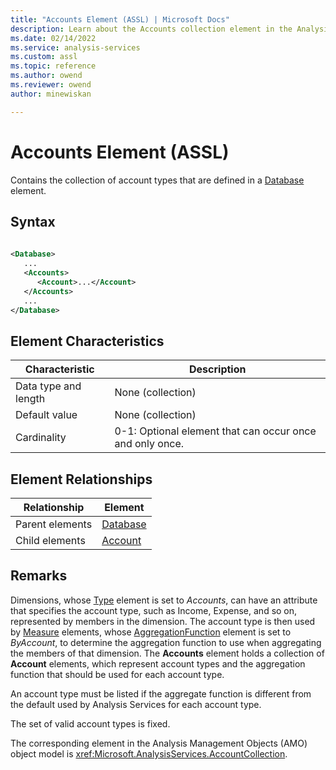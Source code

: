 ```yaml
---
title: "Accounts Element (ASSL) | Microsoft Docs"
description: Learn about the Accounts collection element in the Analysis Services Scripting Language (ASSL) schema.
ms.date: 02/14/2022
ms.service: analysis-services
ms.custom: assl
ms.topic: reference
ms.author: owend
ms.reviewer: owend
author: minewiskan

---
```

# Accounts Element (ASSL)

  Contains the collection of account types that are defined in a [Database](../objects/database-element-assl.md) element.  
  
## Syntax  
  
```xml  
  
<Database>  
   ...  
   <Accounts>  
      <Account>...</Account>  
   </Accounts>  
   ...  
</Database>  
```  
  
## Element Characteristics  
  
|Characteristic|Description|  
|--------------------|-----------------|  
|Data type and length|None (collection)|  
|Default value|None (collection)|  
|Cardinality|0-1: Optional element that can occur once and only once.|  
  
## Element Relationships  
  
|Relationship|Element|  
|------------------|-------------|  
|Parent elements|[Database](../objects/database-element-assl.md)|  
|Child elements|[Account](../objects/account-element-assl.md)|  
  
## Remarks  
 Dimensions, whose [Type](../properties/type-element-dimension-assl.md) element is set to *Accounts*, can have an attribute that specifies the account type, such as Income, Expense, and so on, represented by members in the dimension. The account type is then used by [Measure](../objects/measure-element-assl.md) elements, whose [AggregationFunction](../properties/aggregatefunction-element-assl.md) element is set to *ByAccount*, to determine the aggregation function to use when aggregating the members of that dimension. The **Accounts** element holds a collection of **Account** elements, which represent account types and the aggregation function that should be used for each account type.  
  
 An account type must be listed if the aggregate function is different from the default used by Analysis Services for each account type.  
  
 The set of valid account types is fixed.  
  
 The corresponding element in the Analysis Management Objects (AMO) object model is <xref:Microsoft.AnalysisServices.AccountCollection>.  
